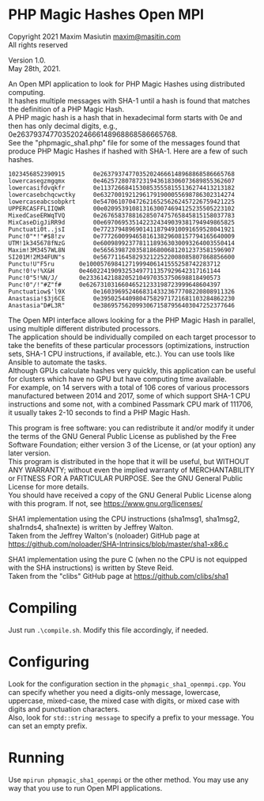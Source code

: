 # PHP Magic Hashes Open MPI
Copyright 2021 Maxim Masiutin <maxim@masitin.com>  
All rights reserved  

Version 1.0.  
May 28th, 2021.  

An Open MPI application to look for PHP Magic Hashes using distributed computing.  
It hashes multiple messages with SHA-1 until a hash is found that matches the definition of a PHP Magic Hash.  
A PHP magic hash is a hash that in hexadecimal form starts with 0e and then has only decimal digits, e.g., 0e26379374770352024666148968868586665768.  
See the "phpmagic_sha1.php" file for some of the messages found that produce PHP Magic Hashes if hashed with SHA-1. Here are a few of such hashes.  

```
1023456852390915        0e26379374770352024666148968868586665768
lowercasegzmgqmx        0e46257280787231943618306073689855362607
lowercasifdvqkfr        0e11372668415308535558155136274413213182
lowercasebchqcwctky     0e63270019212961791900055698786302314274
lowercaseabcsobpkrt     0e54706107047262165256262457226759421225
UPPERCASFFLIIQWR        00e0209539108131630074694125235505223102
MixedCaseERWqTVQ        0e26765837881628507475765845815158037783
MixCaseDigJiRR9d        00e6970695351422324349039381794949865825
Punctuati0t..jsI        0e77237948969014118794910091659528041921
Punc!0"*!"#$8!zv        0e77726009946581613829608157794165640009
UTM!1k345678fNzG        0e60098992377811189363030093264003550414
Maxim!3M3457WL8N        0e56563987203581868006812012373581596907
SI201M!2M34FUN"s        0e56771164582932122522008085807868856600
Punctu!U"F5ru   	0e10005769841271999406141555258742283712
Punc!0!v!%X&H   	0e46022419093253497711357929642317161144
Punc!0"5!%N/J/  	0e23361421882052104970353750698818490573
Punc!0"/!"#Z"f# 	0e62673103166046521233198723999648604397
Punctuatiow$'l9X        0e16039695246683143323677708220808911326
Anastasia!$3j6CE        0e39502544098047582971721681103284862230
Anastasia"D#L3R"        0e38695756209930671587956403047252377646
```

The Open MPI interface allows looking for a the PHP Magic Hash in parallel, using multiple different distributed processors.  
The application should be individually compiled on each target processor to take the benefits of these particular processors (optimizations, instruction sets, SHA-1 CPU instructions, if available, etc.). You can use tools like Ansible to automate the tasks.  
Although GPUs calculate hashes very quickly, this application can be useful for clusters which have no GPU but have computing time available.  
For example, on 14 servers with a total of 106 cores of various processors manufactured between 2014 and 2017, some of which support SHA-1 CPU instructions and some not, with a combined Passmark CPU mark of 111706, it usually takes 2-10 seconds to find a PHP Magic Hash.  

This program is free software: you can redistribute it and/or modify it under the terms of the GNU General Public License as published by the Free Software Foundation; either version 3 of the License, or (at your option) any later version.  
This program is distributed in the hope that it will be useful, but WITHOUT ANY WARRANTY; without even the implied warranty of MERCHANTABILITY or FITNESS FOR A PARTICULAR PURPOSE. See the GNU General Public License for more details.  
You should have received a copy of the GNU General Public License along with this program. If not, see <https://www.gnu.org/licenses/>  

SHA1 implementation using the CPU instructions (sha1msg1, sha1msg2, sha1rnds4, sha1nexte) is written by Jeffrey Walton.  
Taken from the Jeffrey Walton's (noloader) GitHub page at <https://github.com/noloader/SHA-Intrinsics/blob/master/sha1-x86.c>  

SHA1 implementation using the pure C (when no the CPU is not equipped with the SHA instructions) is written by Steve Reid.  
Taken from the "clibs" GitHub page at <https://github.com/clibs/sha1>  

# Compiling

Just run `.\compile.sh`. Modify this file accordingly, if needed.

# Configuring 

Look for the configuration section in the `phpmagic_sha1_openmpi.cpp`. You can specify whether you need a digits-only message, lowercase, uppercase, mixed-case, the mixed case with digits, or mixed case with digits and punctuation characters.  
Also, look for `std::string message` to specify a prefix to your message. You can set an empty prefix.  

# Running

Use `mpirun phpmagic_sha1_openmpi` or the other method. You may use any way that you use to run Open MPI applications.  
